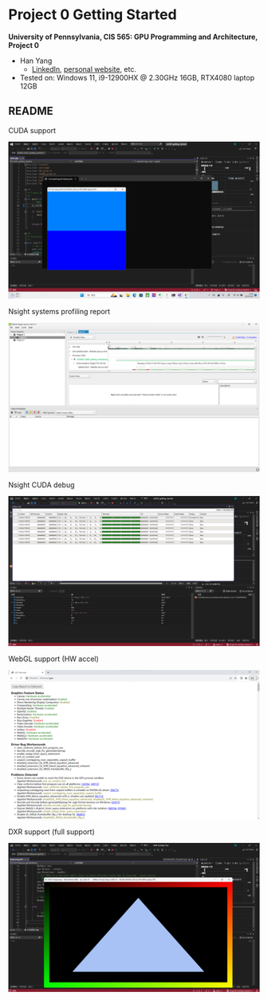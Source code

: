 Project 0 Getting Started
====================

**University of Pennsylvania, CIS 565: GPU Programming and Architecture, Project 0**

* Han Yang
  *  [LinkedIn](https://www.linkedin.com/in/han-yang-0031231a3/), [personal website](https://bdwhst.wixsite.com/portfolio), etc.
* Tested on: Windows 11, i9-12900HX @ 2.30GHz 16GB, RTX4080 laptop 12GB

## README

CUDA support

![](./images/cuda.png)

Nsight systems profiling report

![](./images/nsys_report.png)

Nsight CUDA debug

![](./images/nsight_debug.png)

WebGL support (HW accel)

![](./images/webgl_support.png)

DXR support (full support)

![](./images/dxr_support.png)
